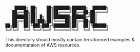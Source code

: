     
        █████╗ ██╗    ██╗███████╗██████╗  ██████╗
       ██╔══██╗██║    ██║██╔════╝██╔══██╗██╔════╝
       ███████║██║ █╗ ██║███████╗██████╔╝██║     
       ██╔══██║██║███╗██║╚════██║██╔══██╗██║     
    ██╗██║  ██║╚███╔███╔╝███████║██║  ██║╚██████╗
    ╚═╝╚═╝  ╚═╝ ╚══╝╚══╝ ╚══════╝╚═╝  ╚═╝ ╚═════╝
                                                 

This directory should mostly contain terraformed examples & documentataion of AWS resources.